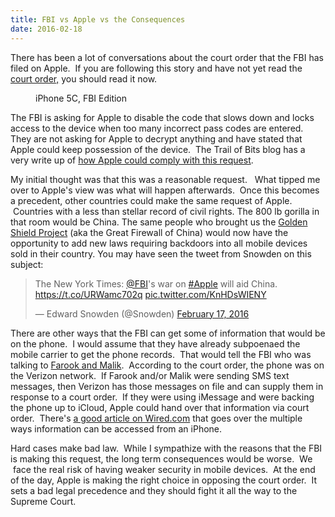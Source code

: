 ```yaml
---
title: FBI vs Apple vs the Consequences
date: 2016-02-18
---
```

There has been a lot of conversations about the court order that the FBI has filed on Apple.  If you are following this story and have not yet read the [court order,](https://assets.documentcloud.org/documents/2714005/SB-Shooter-Order-Compelling-Apple-Asst-iPhone.pdf) you should read it now.

<figure>
<img loading="lazy" class="" src="https://i0.wp.com/photos.smugmug.com/photos/i-KgDRdwv/0/S/i-KgDRdwv-S.png" alt="" />
<figcaption>iPhone 5C, FBI Edition</figcaption>
</figure>

The FBI is asking for Apple to disable the code that slows down and locks access to the device when too many incorrect pass codes are entered. They are not asking for Apple to decrypt anything and have stated that Apple could keep possession of the device.  The Trail of Bits blog has a very write up of [how Apple could comply with this request](http://blog.trailofbits.com/2016/02/17/apple-can-comply-with-the-fbi-court-order/).

My initial thought was that this was a reasonable request.   What tipped me over to Apple's view was what will happen afterwards.  Once this becomes a precedent, other countries could make the same request of Apple.  Countries with a less than stellar record of civil rights. The 800 lb gorilla in that room would be China. The same people who brought us the [Golden Shield Project](https://en.wikipedia.org/wiki/Golden_Shield_Project) (aka the Great Firewall of China) would now have the opportunity to add new laws requiring backdoors into all mobile devices sold in their country. You may have seen the tweet from Snowden on this subject:

<blockquote class="twitter-tweet"><p lang="en" dir="ltr">The New York Times: <a href="https://twitter.com/FBI?ref_src=twsrc%5Etfw">@FBI</a>&#39;s war on <a href="https://twitter.com/hashtag/Apple?src=hash&amp;ref_src=twsrc%5Etfw">#Apple</a> will aid China. <a href="https://t.co/URWamc702q">https://t.co/URWamc702q</a> <a href="https://t.co/KnHDsWIENY">pic.twitter.com/KnHDsWIENY</a></p>&mdash; Edward Snowden (@Snowden) <a href="https://twitter.com/Snowden/status/700073024373047297?ref_src=twsrc%5Etfw">February 17, 2016</a></blockquote> <script async src="https://platform.twitter.com/widgets.js" charset="utf-8"></script>

There are other ways that the FBI can get some of information that would be on the phone.  I would assume that they have already subpoenaed the mobile carrier to get the phone records.  That would tell the FBI who was talking to [Farook and Malik](https://en.wikipedia.org/wiki/2015_San_Bernardino_attack).  According to the court order, the phone was on the Verizon network.  If Farook and/or Malik were sending SMS text messages, then Verizon has those messages on file and can supply them in response to a court order.  If they were using iMessage and were backing the phone up to iCloud, Apple could hand over that information via court order.  There's [a good article on Wired.com](http://www.wired.com/2015/10/cops-dont-need-encryption-backdoor-to-hack-iphones/) that goes over the multiple ways information can be accessed from an iPhone.

Hard cases make bad law.  While I sympathize with the reasons that the FBI is making this request, the long term consequences would be worse.  We  face the real risk of having weaker security in mobile devices.  At the end of the day, Apple is making the right choice in opposing the court order.  It sets a bad legal precedence and they should fight it all the way to the Supreme Court.
